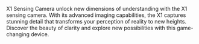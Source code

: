 X1 Sensing Camera unlock new dimensions of understanding with the X1 sensing camera. With its advanced imaging capabilities, the X1 captures stunning detail that transforms your perception of reality to new heights. Discover the beauty of clarity and explore new possibilities with this game-changing device.
